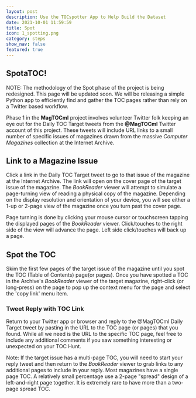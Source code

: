 ```yaml
---
layout: post
description: Use the TOCspotter App to Help Build the Dataset
date: 2021-10-01 11:59:59
title: Spot
icon: 1_spotting.png
category: steps
show_nav: false
featured: true
---
```

## SpotaTOC!

NOTE: The methodology of the Spot phase of the project is being redesigned. This page will be updated soon. We will be releasing a simple Python app to efficiently find and gather the TOC pages rather than rely on a Twitter based workflow.

Phase 1 in the **MagTOCml** project involves volunteer Twitter folk keeping an eye out for the Daily TOC Target tweets from the **@MagTOCml** Twitter account of this project. These tweets will include URL links to a small number of specific issues of magazines drawn from the massive *Computer Magazines* collection at the Internet Archive.

## Link to a Magazine Issue

Click a link in the Daily TOC Target tweet to go to that issue of the magazine at the Internet Archive. The link will open on the cover page of the target issue of the magazine. The *BookReader* viewer will attempt to simulate a page-turning view of reading a physical copy of the magazine. Depending on the display resolution and orientation of your device, you will see either a 1-up or 2-page view of the magazine once you turn past the cover page.

Page turning is done by clicking your mouse cursor or touchscreen tapping the displayed pages of the *BookReader* viewer. Click/touches to the right side of the view will advance the page. Left side click/touches will back up a page.

## Spot the TOC

Skim the first few pages of the target issue of the magazine until you spot the TOC (Table of Contents) page(or pages). Once you have spotted a TOC in the Archive's *BookReader* viewer of the target magazine, right-click (or long-press) on the page to pop up the context menu for the page and select the 'copy link' menu item.

### Tweet Reply with TOC Link
Return to your Twitter app or browser and reply to the @MagTOCml Daily Target tweet by pasting in the URL to the TOC page (or pages) that you found. While all we need is the URL to the specific TOC page, feel free to include any additional comments if you saw something interesting or unexpected on your TOC Hunt.

Note: If the target issue has a multi-page TOC, you will need to start your reply tweet and then return to the *BookReader* viewer to grab links to any additional pages to include in your reply. Most magazines have a single page TOC. A relatively small percentage use a 2-page "spread" design of a left-and-right page together. It is extremely rare to have more than a two-page spread TOC.
